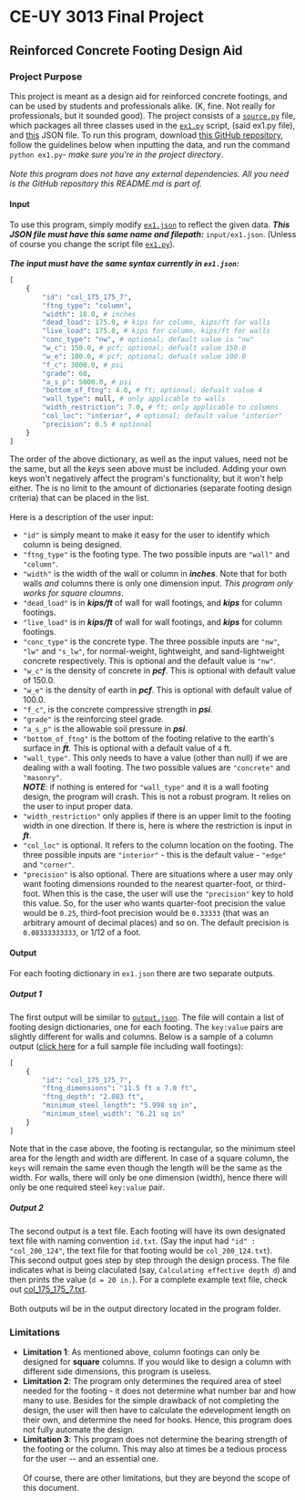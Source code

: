 # CE-UY 3013 Final Project

## Reinforced Concrete Footing Design Aid

### Project Purpose

This project is meant as a design aid for reinforced concrete footings, and 
can be used by students and professionals alike. (K, fine. Not really for 
professionals, but it sounded good). The project consists of a 
[`source.py`](https://github.com/aryeludmir/ceuy3013-final-project--footings/blob/main/source.py)
file, which packages all three classes used in the 
[`ex1.py`](https://github.com/aryeludmir/ceuy3013-final-project--footings/blob/main/ex1.py)
script, (said ex1.py file), and 
[this](https://github.com/aryeludmir/ceuy3013-final-project--footings/blob/main/input/ex1.json)
JSON file. To run this program, download [this
GitHub repository](https://github.com/aryeludmir/ceuy3013-final-project--footings.git),
follow the guidelines below when inputting the data, and run the command `python ex1.py`-
*make sure you're in the project directory*. 
<br />
<br />
*Note this program does not have any external dependencies. All you need is the
GitHub repository this README.md is part of.*

#### Input
To use this program, simply modify
[`ex1.json`](https://github.com/aryeludmir/ceuy3013-final-project--footings/blob/main/input/ex1.json)
to reflect the given data. ***This JSON file must have this same name and filepath:*** `input/ex1.json`.
(Unless of course you change the script file
[`ex1.py`](https://github.com/aryeludmir/ceuy3013-final-project--footings/blob/main/ex1.py)).
<br />
<br />
***The input must have the same syntax currently in `ex1.json`:***
<br />
```python
[
    {
        "id": "col_175_175_7",
        "ftng_type": "column",
        "width": 18.0, # inches
        "dead_load": 175.0, # kips for column, kips/ft for walls
        "live_load": 175.0, # kips for column, kips/ft for walls
        "conc_type": "nw", # optional; default value is "nw"
        "w_c": 150.0, # pcf; optional; defualt value 150.0
        "w_e": 100.0, # pcf; optional; defualt value 100.0
        "f_c": 3000.0, # psi
        "grade": 60,
        "a_s_p": 5000.0, # psi
        "bottom_of_ftng": 4.0, # ft; optional; defualt value 4
        "wall_type": null, # only applicable to walls
        "width_restriction": 7.0, # ft; only applicable to columns
        "col_loc": "interior", # optional; default value "interior"
        "precision": 0.5 # optional
    }
]
```
The order of the above dictionary, as well as the input values, need not 
be the same, but all the *keys* seen above must be included. Adding your
own keys won't negatively affect the program's functionality, but it won't help either.
The is no limit to the amount of dictionaries (separate footing design criteria) 
that can be placed in the list.
<br />
<br />
Here is a description of the user input:
<br />
* `"id"` is simply meant to make it easy for the user to identify
which column is being designed.
* `"ftng_type"` is the footing type. The two possible inputs are
`"wall"` and `"column"`.
* `"width"` is the width of the wall or column in ***inches***. Note that
for both walls *and* columns there is only one dimension input. *This
program only works for square cloumns*.
* `"dead_load"` is in ***kips/ft*** of wall for wall footings, and ***kips***
 for column footings.
* `"live_load"` is in ***kips/ft*** of wall for wall footings, and ***kips***
for column footings.
* `"conc_type"` is the concrete type. The three possible inputs are 
`"nw"`, `"lw"` and `"s_lw"`, for normal-weight, lightweight, and sand-lightweight
concrete respectively. This is optional and the default value is `"nw"`.
* `"w_c"` is the density of concrete in ***pcf***. This is optional with default 
 value of 150.0.
* `"w_e"` is the density of earth in ***pcf***. This is optional with default 
 value of 100.0.
* `"f_c"`, is the concrete compressive strength in ***psi***.
* `"grade"` is the reinforcing steel grade.
* `"a_s_p"` is the allowable soil pressure in ***psi***.
* `"bottom_of_ftng"` is the bottom of the footing relative to 
the earth's surface in ***ft***. This is optional with a default value of `4` ft.
* `"wall_type"`. This only needs to have a value (other than null) if we are 
dealing with a wall footing. The two possible values are `"concrete"` and `"masonry"`.
<br />***NOTE***: if nothing is entered for `"wall_type"` and it is a wall
footing design, the program will crash. This is not a robust program. It relies
on the user to input proper data.
* `"width_restriction"` only applies if there is an upper limit to the footing width 
in one direction. If there is, here is where the restriction is input in ***ft***.
* `"col_loc"` is optional. It refers to the column location on the footing. The three 
possible inputs are `"interior"` - this is the default value - `"edge"` and `"corner"`.
* `"precision"` is also optional. There are situations where a user may only 
 want footing dimensions rounded to the nearest quarter-foot, or third-foot. 
 When this is the case, the user will use the `"precision"` key to hold this value.
 So, for the user who wants quarter-foot precision the value would be `0.25`, third-foot precision
 would be `0.33333` (that was an arbitrary amount of decimal places) and so on. The
 default precision is `0.08333333333`, or 1/12 of a foot.

#### Output
For each footing dictionary in `ex1.json` there are two separate outputs.
##### Output 1
The first output will be similar to
[`output.json`](https://github.com/aryeludmir/ceuy3013-final-project--footings/blob/main/output/output.json).
The file will contain a list of footing design dictionaries, one for each footing.
The `key:value` pairs are slightly different for walls and columns. Below is a sample
of a column output 
([click here](https://github.com/aryeludmir/ceuy3013-final-project--footings/blob/main/output/output.json)
for a full sample file including wall footings):
```python
[       
    {
        "id": "col_175_175_7",
        "ftng_dimensions": "11.5 ft x 7.0 ft",
        "ftng_depth": "2.083 ft",
        "minimum_steel_length": "5.998 sq in",
        "minimum_steel_width": "6.21 sq in"
    }
]
```
Note that in the case above, the footing is rectangular, so the minimum steel area
for the length and width are different. In case of a square column, the `keys`
will remain the same even though the length will be the same as the width. For walls,
there will only be one dimension (width), hence there will only be one required steel
`key:value` pair.
##### Output 2
The second output is a text file. Each footing will have its own designated text file
with naming convention `id.txt`. (Say the input had `"id" : "col_200_124"`, the text file for that footing
would be `col_200_124.txt`).<br /> 
This second output goes step by step through the design process. The file indicates
what is being claculated (say, `Calculating effective depth d`) and then prints the value 
(`d = 20 in.`). For a complete example text file, check out 
[col_175_175_7.txt](https://github.com/aryeludmir/ceuy3013-final-project--footings/blob/main/output/col_175_175_7.txt).
<br /><br /> 
Both outputs wil be in the output directory located in the program folder.
### Limitations

* **Limitation 1**: As mentioned above, column footings can only be designed
for **square** columns. If you would like to design a column with different side dimensions, 
this program is useless.
* **Limitation 2**: The program only determines the required area of steel needed for the footing - 
it does not determine what number bar and how many to use. Besides for the simple drawback of not completing
the design, the user will then have to calculate the edevelopment length on their own, 
and determine the need for hooks. Hence, this program does not fully automate the 
design.
* **Limitation 3**: This program does not determine the bearing strength
of the footing or the column. This may also at times be a tedious process
for the user -- and an essential one.
<br /><br />
Of course, there are other limitations, but they are beyond the scope of this document.
